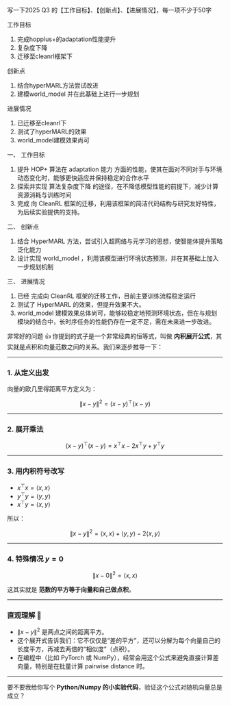 写一下2025 Q3 的【工作目标】、【创新点】、【进展情况】，每一项不少于50字







工作目标
  1. 完成hopplus+的adaptation性能提升 
  2. 复杂度下降
  3. 迁移至cleanrl框架下

创新点
1. 结合hyperMARL方法尝试改进
2. 建模world_model 并在此基础上进行一步规划

进展情况
1. 已迁移至cleanrl下
2. 测试了hyperMARL的效果
3. world_model建模效果尚可






一、 工作目标

1. 提升 HOP+ 算法在 adaptation 能力 方面的性能，使其在面对不同对手与环境动态变化时，能够更快适应并保持稳定的合作水平
2. 探索并实现 算法复杂度下降 的途径，在不降低模型性能的前提下，减少计算资源消耗与训练时间
3. 完成 向 CleanRL 框架的迁移，利用该框架的简洁代码结构与研究友好特性，为后续实验提供的支持。


二、 创新点

1. 结合 HyperMARL 方法，尝试引入超网络与元学习的思想，使智能体提升策略泛化能力
2. 设计实现 world_model ，利用该模型进行环境状态预测，并在其基础上加入一步规划机制


三、 进展情况

1. 已经 完成向 CleanRL 框架的迁移工作，目前主要训练流程稳定运行
2. 测试了 HyperMARL 的效果，但提升效果不大。
3. world_model 建模效果总体尚可，能够较稳定地预测环境状态，但在与规划模块的结合中，长时序任务的性能仍存在一定不足，需在未来进一步改进。




非常好的问题 👍
你提到的式子是一个非常经典的恒等式，叫做 **内积展开公式**，其实就是点积和向量范数之间的关系。我们来逐步推导一下：

---

### 1. 从定义出发

向量的欧几里得距离平方定义为：

$$
\|x-y\|^2 = (x-y)^\top (x-y)
$$

---

### 2. 展开乘法

$$
(x-y)^\top (x-y) = x^\top x - 2x^\top y + y^\top y
$$

---

### 3. 用内积符号改写

* $x^\top x = \langle x, x \rangle$
* $y^\top y = \langle y, y \rangle$
* $x^\top y = \langle x, y \rangle$

所以：

$$
\|x-y\|^2 = \langle x, x \rangle + \langle y, y \rangle - 2 \langle x, y \rangle
$$

---

### 4. 特殊情况 $y=0$

$$
\|x - 0\|^2 = \langle x, x \rangle
$$

这其实就是 **范数的平方等于向量和自己做点积**。

---

### 直观理解 🌟

* $\|x-y\|^2$ 是两点之间的距离平方。
* 这个展开式告诉我们：它不仅仅是“差的平方”，还可以分解为每个向量自己的长度平方，再减去两倍的“相似度”（点积）。
* 在编程中（比如 PyTorch 或 NumPy），经常会用这个公式来避免直接计算差向量，特别是在批量计算 pairwise distance 时。

---

要不要我给你写个 **Python/Numpy 的小实验代码**，验证这个公式对随机向量总是成立？

